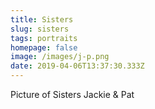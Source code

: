 ```yaml
---
title: Sisters
slug: sisters
tags: portraits
homepage: false
image: /images/j-p.png
date: 2019-04-06T13:37:30.333Z
---
```

Picture of Sisters Jackie & Pat
